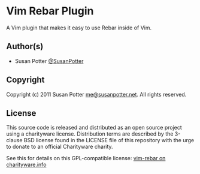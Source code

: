 # Vim Rebar Plugin

A Vim plugin that makes it easy to use Rebar inside of Vim.

## Author(s)

* Susan Potter [@SusanPotter](http://twitter.com/SusanPotter)

## Copyright

Copyright (c) 2011 Susan Potter <me@susanpotter.net>.  All rights reserved.

## License

This source code is released and distributed as an open source project using
a charityware license. Distribution terms are described by the 3-clause BSD
license found in the LICENSE file of this repository with the urge to donate
to an official Charityware charity.

See this for details on this GPL-compatible license:
[vim-rebar on charityware.info](http://charityware.info/vim_rebar)
